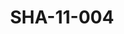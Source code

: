 ---
pid: SHA-11-004
title: SHA-11-004
language: en
collection: Sharhabil Ahmed
original_label: 
rights: Sharhabil Ahmed
location_of_original: Sharhabil Ahmed
photographer_or_studio: 
scanned_from: photograph 14.5 by 20.7
_date: '1966'
location: Ethiopia, Addis Ababa
description: crowd of fans of Sharhabil Ahmed and Harambe
additional_notes: 
permission_display: 'yes'
on_server: 'no'
on_website: 'no'
permalink: /archive/en/sha-11-004.html
layout: photo-page
---